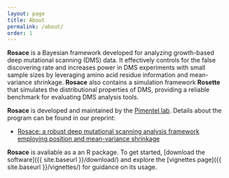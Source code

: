 ```yaml
---
layout: page
title: About
permalink: /about/
order: 1
---
```


**Rosace** is a Bayesian framework developed for analyzing growth-based deep mutational scanning (DMS) data. It effectively controls for the false discovering rate and increases power in DMS experiments with small sample sizes by leveraging amino acid residue information and mean-variance shrinkage. **Rosace** also contains a simulation framework **Rosette** that simulates the distributional properties of DMS, providing a reliable benchmark for evaluating DMS analysis tools.

**Rosace** is developed and maintained by the [Pimentel lab](https://pimentellab.com/). Details about the program can be found in our preprint:

- [Rosace: a robust deep mutational scanning analysis framework employing position and mean-variance shrinkage](https://www.biorxiv.org/content/10.1101/2023.10.24.562292v1)

**Rosace** is avaliable as a an R package. To get started, [download the software]({{ site.baseurl }}/download/) and explore the [vignettes page]({{ site.baseurl }}/vignettes/) for guidance on its usage.

<div class="notes">
</div>

